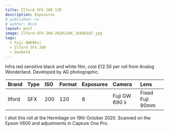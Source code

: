 ```yaml
---
title: Ilford SFX 200 120
description: Exposures
# published: no
# author: Nick
layout: post
image: Ilford-SFX-200-20201106_18490187.jpg
tags:
  - Fuji GW690ii
  - Ilford SFX 200
  - Dunkeld
---
```

Infra red sensitive black and white film, cost £12.50 per roll from Analog Wonderland. Developed by AG photographic.

Brand|Type|ISO|Format|Exposures|Camera|Lens
:----|:---|:--|:-----|:--------|:-----|:----
Ilford|SFX|200|120|8|Fuji GW 690 ii|Fixed Fuji 90mm

I shot this roll at the Hermitage on 19th October 2020. Scanned on the Epson V600 and adjustments in Capture One Pro.
